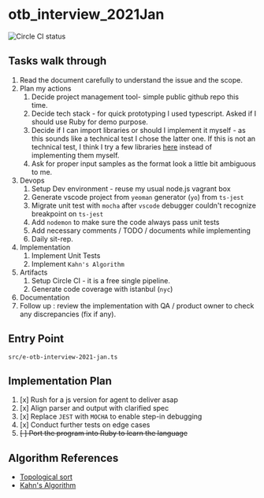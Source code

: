 # otb_interview_2021Jan

![Circle CI status](https://circleci.com/gh/christszchingwong/otb_interview_2021Jan.svg?style=shield)

## Tasks walk through

1. Read the document carefully to understand the issue and the scope.
1. Plan my actions
   1. Decide project management tool- simple public github repo this time.
   1. Decide tech stack - for quick prototyping I used typescript. Asked if I should use Ruby for demo purpose.
   1. Decide if I can import libraries or should I implement it myself - as this sounds like a technical test I chose the latter one. If this is not an technical test, I think I try a few libraries [here](https://www.npmjs.com/search?q=topological%20sort) instead of implementing them myself.
   1. Ask for proper input samples as the format look a little bit ambiguous to me.
1. Devops
   1. Setup Dev environment - reuse my usual node.js vagrant box
   2. Generate vscode project from `yeoman` generator (`yo`) from `ts-jest`
   3. Migrate unit test with `mocha` after `vscode` debugger couldn't recognize breakpoint on `ts-jest`
   4. Add `nodemon` to make sure the code always pass unit tests
   5. Add necessary comments / TODO / documents while implementing
   6. Daily sit-rep.
2. Implementation
   1. Implement Unit Tests
   2. Implement `Kahn's Algorithm`
3. Artifacts
   1. Setup Circle CI - it is a free single pipeline.
   2. Generate code coverage with istanbul (`nyc`)
4. Documentation
5. Follow up : review the implementation with QA / product owner to check any discrepancies (fix if any).


## Entry Point
`src/e-otb-interview-2021-jan.ts`

## Implementation Plan

1. [x] Rush for a js version for agent to deliver asap
1. [x] Align parser and output with clarified spec
1. [x] Replace `JEST` with `MOCHA` to enable step-in debugging
1. [x] Conduct further tests on edge cases
1. ~~[ ] Port the program into Ruby to learn the language~~

## Algorithm References

- [Topological sort](https://en.wikipedia.org/wiki/Topological_sorting)
- [Kahn's Algorithm](https://www.educative.io/edpresso/what-is-topological-sort)